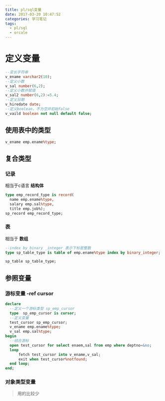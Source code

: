 ```yaml
---
title: pl/sql变量
date: 2017-03-20 10:47:52
categories: 学习笔记
tags:
  - pl/sql
  - orcale
---
```


# 定义变量
```sql
--变长字符串
v_ename varchar2(10);
--定义小数
v_sal number(6,2);
--定义小数并赋值
v_sal2 number(6,2):=5.4;
--定义日期
v_hiredate date;
--定义boolean，不为空并初始false
v_vaild boolean not null default false;
```
## 使用表中的类型
```sql
v_ename emp.ename%type;
```

## 复合类型
### 记录
相当于c语言 **结构体**
```sql
type emp_record_type is record(
  name emp.ename%type,
  salary emp.sal%type,
  title emp.job%);
sp_record emp_record_type;

```

### 表
相当于 **数组**

```sql
--index by binary _integer 表示下标是整数
type sp_table_type is table of emp.ename%type index by binary_integer;

sp_table sp_table_type;
```

## 参照变量
### 游标变量 -ref cursor

```sql
declare
  --定义一个游标类型 sp_emp_cursor
  type  sp_emp_cursor is cursor;
  --定义变量
  test_cursor sp_emp_cursor;
  v_ename emp.ename%type;
  v_sal emp.sal%type;
begin
  --结合游标
  open test_cursor for select enaem,sal from emp where deptno=&no;
  loop
      fetch test_cursor into v_ename,v_sal;
      exit when test_cursor%notfound;
  end loop;
end;
```


### 对象类型变量
>用的比较少
